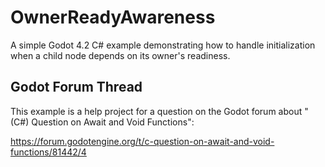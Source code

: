 # OwnerReadyAwareness

A simple Godot 4.2 C# example demonstrating how to handle initialization when a child node depends on its owner's readiness.

## Godot Forum Thread

This example is a help project for a question on the Godot forum about "(C#) Question on Await and Void Functions":

https://forum.godotengine.org/t/c-question-on-await-and-void-functions/81442/4